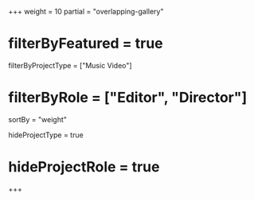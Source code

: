 +++
weight = 10
partial = "overlapping-gallery"
# filterByFeatured = true
filterByProjectType = ["Music Video"]
# filterByRole = ["Editor", "Director"]

sortBy = "weight"

hideProjectType = true
# hideProjectRole = true
+++
